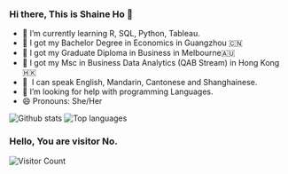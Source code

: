 ### Hi there, This is Shaine Ho 👋


- 🌱 I’m currently learning R, SQL, Python, Tableau.
- 🎉 I got my Bachelor Degree in Economics in Guangzhou 🇨🇳
- 🎉 I got my Graduate Diploma in Business in Melbourne🇦🇺
- 🎉 I got my Msc in Business Data Analytics (QAB Stream) in Hong Kong 🇭🇰
- 💬 &nbsp;I can speak English, Mandarin, Cantonese and Shanghainese.
- 🤔 I’m looking for help with programming Languages.
- 😄 Pronouns: She/Her

![Github stats](https://github-readme-stats.vercel.app/api?username=ShaineHo)
![Top languages](https://github-readme-stats.vercel.app/api/top-langs/?username=ShaineHo&layout=compact)

<!--
**ShaineHo/ShaineHo** is a ✨ _special_ ✨ repository because its `README.md` (this file) appears on your GitHub profile.

Here are some ideas to get you started:

- 🔭 I’m currently working on ...
- 🌱 I’m currently learning ...
- 👯 I’m looking to collaborate on ...
- 💬 Ask me about ...
- 📫 How to reach me: ...

- ⚡ Fun fact: ...
-->

### Hello, You are visitor No.
 ![Visitor Count](https://profile-counter.glitch.me/gongchenjie/count.svg)
